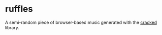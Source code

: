 # ruffles

A semi-random piece of browser-based music generated with the [cracked](https://github.com/billorcutt/i_dropped_my_phone_the_screen_cracked/blob/master/OVERVIEW.md) library.

